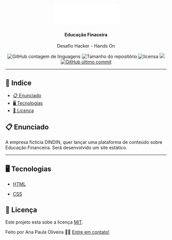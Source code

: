 <p align="center"><img alt="Dindin" height="64" src="./imagens/logo-header.png"></p>

<h4 align="center">Educação Finaceira</h4>

  <p align="center">Desafio Hacker - Hands On  </p>

<p align="center">


  <img alt="GitHub contagem de linguagens" src="https://img.shields.io/github/languages/count/alicepaixao/ProfileComponent?color=%2304D361&style=plastic">

  <img alt="Tamanho do repositório" src="https://img.shields.io/github/languages/code-size/alicepaixao/ProfileComponent?style=plastic">



  <img alt="licensa" src="https://img.shields.io/github/license/alicepaixao/ProfileComponent?style=plastic">

  <img src="https://img.shields.io/github/forks/alicepaixao/ProfileComponent?style=plastic">

<a href="https://github.com/alicepaixao/FoodFy/tree/master/commits/master">
    <img alt="GitHub último commit" src="https://img.shields.io/github/last-commit/alicepaixao/ProfileComponent?style=plastic">
  </a>

<hr>

## 📕 Indice


* [📋 Enunciado](#📋-Sobre)
* [🖥 Tecnologias](#🖥-Tecnologias)
* [📝 Licença](#📝-Licença)


## 📋 Enunciado

<p align="left">   A empresa fictícia DINDIN, quer lançar uma plataforma de conteúdo sobre Educação Financeira.
Será desenvolvido um site estático. </p>

<hr>


## 🖥 Tecnologias

- <a href="https://www.w3schools.com/html/">HTML</a>

- <a href="https://www.w3schools.com/css/default.asp">CSS</a>


## 📝 Licença


Este projeto esta sobe a licença [MIT](./LICENSE).

Feito por Ana Paula Oliveira 👋🏻 [Entre em contato!](https://www.linkedin.com/in/anapaulaoliveiraa/)
